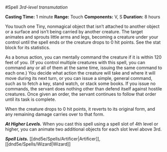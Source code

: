 #Spell
*3rd-level transmutation*

**Casting Time:** 1 minute
**Range:** Touch
**Components:** V, S
**Duration:** 8 hours

You touch one Tiny, nonmagical object that isn’t attached to another object or a surface and isn’t being carried by another creature. The target animates and sprouts little arms and legs, becoming a creature under your control until the spell ends or the creature drops to 0 hit points. See the stat block for its statistics.

As a bonus action, you can mentally command the creature if it is within 120 feet of you. (If you control multiple creatures with this spell, you can command any or all of them at the same time, issuing the same command to each one.) You decide what action the creature will take and where it will move during its next turn, or you can issue a simple, general command, such as to fetch a key, stand watch, or stack some books. If you issue no commands, the servant does nothing other than defend itself against hostile creatures. Once given an order, the servant continues to follow that order until its task is complete.

When the creature drops to 0 hit points, it reverts to its original form, and any remaining damage carries over to that form.

***At Higher Levels.*** When you cast this spell using a spell slot of 4th level or higher, you can animate two additional objects for each slot level above 3rd.

***Spell Lists.*** [[dnd5e/Spells/Artificer\|Artificer]], [[dnd5e/Spells/Wizard\|Wizard]]